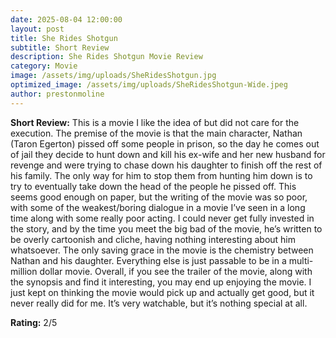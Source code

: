 ```yaml
---
date: 2025-08-04 12:00:00
layout: post
title: She Rides Shotgun
subtitle: Short Review
description: She Rides Shotgun Movie Review
category: Movie
image: /assets/img/uploads/SheRidesShotgun.jpg
optimized_image: /assets/img/uploads/SheRidesShotgun-Wide.jpeg
author: prestonmoline
---
```


**Short Review:**
This is a movie I like the idea of but did not care for the execution. The premise of the movie is that the main character, Nathan (Taron Egerton) pissed off some people in prison, so the day he comes out of jail they decide to hunt down and kill his ex-wife and her new husband for revenge and were trying to chase down his daughter to finish off the rest of his family. The only way for him to stop them from hunting him down is to try to eventually take down the head of the people he pissed off. This seems good enough on paper, but the writing of the movie was so poor, with some of the weakest/boring dialogue in a movie I’ve seen in a long time along with some really poor acting. I could never get fully invested in the story, and by the time you meet the big bad of the movie, he’s written to be overly cartoonish and cliche, having nothing interesting about him whatsoever. The only saving grace in the movie is the chemistry between Nathan and his daughter. Everything else is just passable to be in a multi-million dollar movie. Overall, if you see the trailer of the movie, along with the synopsis and find it interesting, you may end up enjoying the movie. I just kept on thinking the movie would pick up and actually get good, but it never really did for me. It’s very watchable, but it’s nothing special at all.


**Rating:**
2/5

